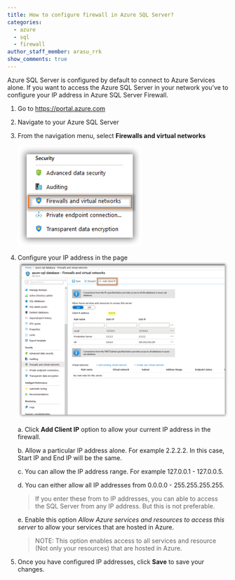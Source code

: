 ```yaml
---
title: How to configure firewall in Azure SQL Server?
categories:
  - azure
  - sql
  - firewall
author_staff_member: arasu_rrk
show_comments: true
---
```


Azure SQL Server is configured by default to connect to Azure Services alone. If you want to access the Azure SQL Server in your network you've to configure your IP address in Azure SQL Server Firewall.

1. Go to https://portal.azure.com

2. Navigate to your Azure SQL Server

3. From the navigation menu, select **Firewalls and virtual networks**

   ![](/images/azure/sql-server/azure-sql-firewall.png)

4. Configure your IP address in the page
   ![](/images/azure/sql-server/azure-sql-firewall-settings.png)


   a. Click **Add Client IP** option to allow your current IP address in the firewall. 

   b. Allow a particular IP address alone. For example 2.2.2.2. In this case, Start IP and End IP will be the same.

   c. You can allow the IP address range. For example 127.0.0.1 - 127.0.0.5. 

   d. You can either allow all IP addresses from 0.0.0.0 - 255.255.255.255.
      > If you enter these from to IP addresses, you can able to access the SQL Server from any IP address. But this is not preferable.

   e. Enable this option *Allow Azure services and resources to access this server* to allow your services that are hosted in Azure. 
      > NOTE: This option enables access to all services and resource (Not only your resources) that are hosted in Azure. 


5. Once you have configured IP addresses, click **Save** to save your changes.
